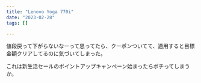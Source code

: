 ```yaml
---
title: "Lenovo Yoga 770i"
date: "2023-02-28"
tags: []

---
```


値段戻って下がらないなーって思ってたら、クーポンついてて、適用すると目標金額クリアしてるのに気づいてしまった。

これは新生活セールのポイントアップキャンペーン始まったらポチってしまうか。

